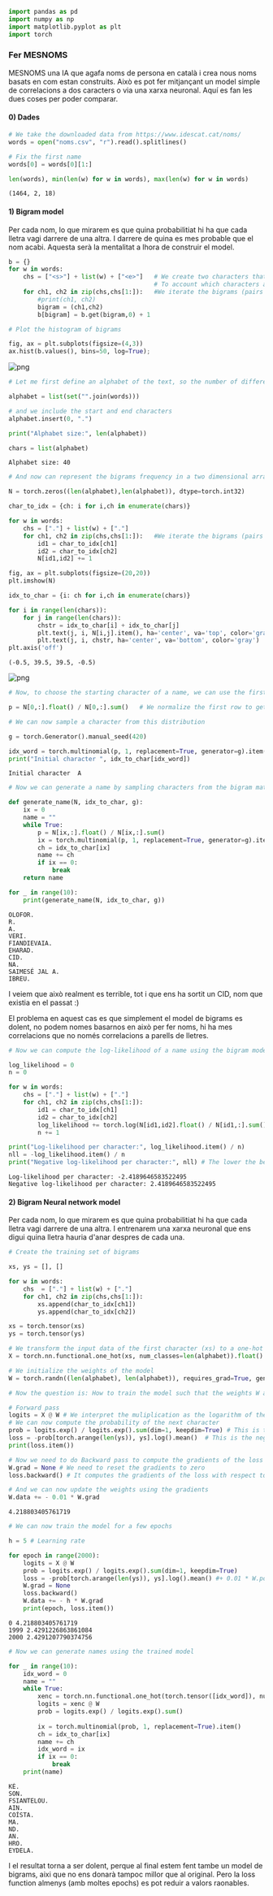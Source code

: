```python
import pandas as pd
import numpy as np
import matplotlib.pyplot as plt
import torch
```

### Fer MESNOMS

MESNOMS una IA que agafa noms de persona en català i crea nous noms basats en com estan construits. Això es pot fer mitjançant un model simple de correlacions a dos caracters o via una xarxa neuronal. Aquí es fan les dues coses per poder comparar.

#### 0) Dades


```python
# We take the downloaded data from https://www.idescat.cat/noms/
words = open("noms.csv", "r").read().splitlines()

# Fix the first name
words[0] = words[0][1:]
```


```python
len(words), min(len(w) for w in words), max(len(w) for w in words)
```




    (1464, 2, 18)



#### 1) Bigram model

Per cada nom, lo que mirarem es que quina probabilitiat hi ha que cada lletra vagi darrere de una altra. I darrere de quina es mes probable que el nom acabi. Aquesta serà la mentalitat a lhora de construir el model.


```python
b = {}
for w in words:
    chs = ["<s>"] + list(w) + ["<e>"]   # We create two characters that say when name start and ends.
                                        # To account which characters are more likely to start and end.
    for ch1, ch2 in zip(chs,chs[1:]):   #We iterate the bigrams (pairs of consecutive chs)
        #print(ch1, ch2)
        bigram = (ch1,ch2)
        b[bigram] = b.get(bigram,0) + 1
```


```python
# Plot the histogram of bigrams

fig, ax = plt.subplots(figsize=(4,3))
ax.hist(b.values(), bins=50, log=True);
```


    
![png](output_7_0.png)
    



```python
# Let me first define an alphabet of the text, so the number of different characters in our dataset

alphabet = list(set("".join(words)))

# and we include the start and end characters
alphabet.insert(0, ".")

print("Alphabet size:", len(alphabet))

chars = list(alphabet)
```

    Alphabet size: 40
    


```python
# And now can represent the bigrams frequency in a two dimensional array using Pytorch

N = torch.zeros((len(alphabet),len(alphabet)), dtype=torch.int32)

char_to_idx = {ch: i for i,ch in enumerate(chars)}
```


```python
for w in words:
    chs = ["."] + list(w) + ["."] 
    for ch1, ch2 in zip(chs,chs[1:]):   #We iterate the bigrams (pairs of consecutive chs)
        id1 = char_to_idx[ch1]
        id2 = char_to_idx[ch2]
        N[id1,id2] += 1
```


```python
fig, ax = plt.subplots(figsize=(20,20))
plt.imshow(N)

idx_to_char = {i: ch for i,ch in enumerate(chars)}

for i in range(len(chars)):
    for j in range(len(chars)):
        chstr = idx_to_char[i] + idx_to_char[j]
        plt.text(j, i, N[i,j].item(), ha='center', va='top', color='gray')
        plt.text(j, i, chstr, ha='center', va='bottom', color='gray')
plt.axis('off')
```




    (-0.5, 39.5, 39.5, -0.5)




    
![png](output_11_1.png)
    



```python
# Now, to choose the starting character of a name, we can use the first row of the matrix N

p = N[0,:].float() / N[0,:].sum()   # We normalize the first row to get a probability distribution
```


```python
# We can now sample a character from this distribution

g = torch.Generator().manual_seed(420)

idx_word = torch.multinomial(p, 1, replacement=True, generator=g).item()
print("Initial character ", idx_to_char[idx_word])
```

    Initial character  A
    


```python
# Now we can generate a name by sampling characters from the bigram matrix

def generate_name(N, idx_to_char, g):
    ix = 0
    name = ""
    while True:
        p = N[ix,:].float() / N[ix,:].sum()
        ix = torch.multinomial(p, 1, replacement=True, generator=g).item()
        ch = idx_to_char[ix]
        name += ch
        if ix == 0:
            break
    return name
```


```python
for _ in range(10):
    print(generate_name(N, idx_to_char, g))
```

    OLOFOR.
    R.
    A.
    VERI.
    FIANDIEVAIA.
    EHARAD.
    CID.
    NA.
    SAIMESÉ JAL A.
    IBREU.
    

I veiem que això realment es terrible, tot i que ens ha sortit un CID, nom que existia en el passat :)

El problema en aquest cas es que simplement el model de bigrams es dolent, no podem nomes basarnos en això per fer noms, hi ha mes correlacions que no només correlacions a parells de lletres.


```python
# Now we can compute the log-likelihood of a name using the bigram model.

log_likelihood = 0
n = 0

for w in words:
    chs = ["."] + list(w) + ["."]
    for ch1, ch2 in zip(chs,chs[1:]):
        id1 = char_to_idx[ch1]
        id2 = char_to_idx[ch2]
        log_likelihood += torch.log(N[id1,id2].float() / N[id1,:].sum())
        n += 1

print("Log-likelihood per character:", log_likelihood.item() / n)
nll = -log_likelihood.item() / n
print("Negative log-likelihood per character:", nll) # The lower the better, it is a measure of how well the model fits the data
```

    Log-likelihood per character: -2.4189646583522495
    Negative log-likelihood per character: 2.4189646583522495
    

#### 2) Bigram Neural network model

Per cada nom, lo que mirarem es que quina probabilitiat hi ha que cada lletra vagi darrere de una altra. I entrenarem una xarxa neuronal que ens digui quina lletra hauria d'anar despres de cada una. 


```python
# Create the training set of bigrams

xs, ys = [], []

for w in words:
    chs  = ["."] + list(w) + ["."]
    for ch1, ch2 in zip(chs,chs[1:]):
        xs.append(char_to_idx[ch1])
        ys.append(char_to_idx[ch2])

xs = torch.tensor(xs)
ys = torch.tensor(ys)

# We transform the input data of the first character (xs) to a one-hot encoding
X = torch.nn.functional.one_hot(xs, num_classes=len(alphabet)).float()
```


```python
# We initialize the weights of the model
W = torch.randn((len(alphabet), len(alphabet)), requires_grad=True, generator=g)   # The first dimension is the input, the second is the output
```


```python
# Now the question is: How to train the model such that the weights W are such that the probability of the next character is the one that minimizes the negative log-likelihood?    

# Forward pass
logits = X @ W # We interpret the muliplication as the logarithm of the probability of the next character
# We can now compute the probability of the next character
prob = logits.exp() / logits.exp().sum(dim=1, keepdim=True) # This is the softmax function
loss = -prob[torch.arange(len(ys)), ys].log().mean()  # This is the negative log-likelihood
print(loss.item())

# Now we need to do Backward pass to compute the gradients of the loss with respect to the weights
W.grad = None # We need to reset the gradients to zero
loss.backward() # It computes the gradients of the loss with respect to the weights and stores them in W.grad

# And we can now update the weights using the gradients
W.data += - 0.01 * W.grad
```

    4.218803405761719
    


```python
# We can now train the model for a few epochs

h = 5 # Learning rate

for epoch in range(2000):
    logits = X @ W
    prob = logits.exp() / logits.exp().sum(dim=1, keepdim=True)
    loss = -prob[torch.arange(len(ys)), ys].log().mean() #+ 0.01 * W.pow(2).sum() # We can add a L2 regularization term to avoid overfitting
    W.grad = None
    loss.backward()
    W.data += - h * W.grad 
    print(epoch, loss.item())
```

    0 4.218803405761719
    1999 2.4291226863861084
    2000 2.4291207790374756


```python
# Now we can generate names using the trained model

for _ in range(10):
    idx_word = 0
    name = ""
    while True:
        xenc = torch.nn.functional.one_hot(torch.tensor([idx_word]), num_classes=len(alphabet)).float()
        logits = xenc @ W
        prob = logits.exp() / logits.exp().sum()
        
        ix = torch.multinomial(prob, 1, replacement=True).item()
        ch = idx_to_char[ix]
        name += ch
        idx_word = ix
        if ix == 0:
            break
    print(name)
```

    KÈ.
    SON.
    FSIANTELOU.
    AIN.
    COÍSTA.
    MA.
    ND.
    AN.
    HRO.
    EYDELA.
    

I el resultat torna a ser dolent, perque al final estem fent tambe un model de bigrams, aixi que no ens donarà tampoc millor que al original. Pero la loss function almenys (amb moltes epochs) es pot reduir a valors raonables.


```python

```
